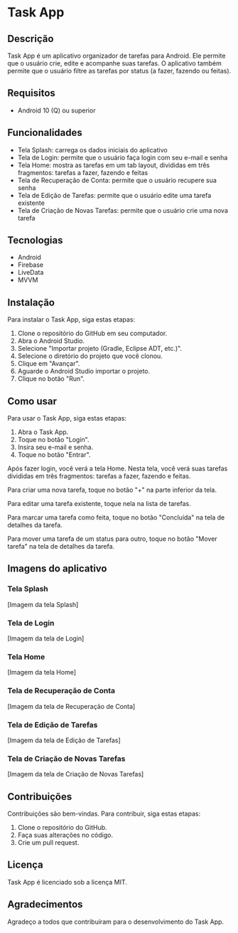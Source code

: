 # Task App

## Descrição

Task App é um aplicativo organizador de tarefas para Android. Ele permite que o usuário crie, edite e acompanhe suas tarefas. O aplicativo também permite que o usuário filtre as tarefas por status (a fazer, fazendo ou feitas).

## Requisitos

* Android 10 (Q) ou superior

## Funcionalidades

* Tela Splash: carrega os dados iniciais do aplicativo
* Tela de Login: permite que o usuário faça login com seu e-mail e senha
* Tela Home: mostra as tarefas em um tab layout, divididas em três fragmentos: tarefas a fazer, fazendo e feitas
* Tela de Recuperação de Conta: permite que o usuário recupere sua senha
* Tela de Edição de Tarefas: permite que o usuário edite uma tarefa existente
* Tela de Criação de Novas Tarefas: permite que o usuário crie uma nova tarefa

## Tecnologias

* Android
* Firebase
* LiveData
* MVVM

## Instalação

Para instalar o Task App, siga estas etapas:

1. Clone o repositório do GitHub em seu computador.
2. Abra o Android Studio.
3. Selecione "Importar projeto (Gradle, Eclipse ADT, etc.)".
4. Selecione o diretório do projeto que você clonou.
5. Clique em "Avançar".
6. Aguarde o Android Studio importar o projeto.
7. Clique no botão "Run".

## Como usar

Para usar o Task App, siga estas etapas:

1. Abra o Task App.
2. Toque no botão "Login".
3. Insira seu e-mail e senha.
4. Toque no botão "Entrar".

Após fazer login, você verá a tela Home. Nesta tela, você verá suas tarefas divididas em três fragmentos: tarefas a fazer, fazendo e feitas.

Para criar uma nova tarefa, toque no botão "+" na parte inferior da tela.

Para editar uma tarefa existente, toque nela na lista de tarefas.

Para marcar uma tarefa como feita, toque no botão "Concluída" na tela de detalhes da tarefa.

Para mover uma tarefa de um status para outro, toque no botão "Mover tarefa" na tela de detalhes da tarefa.

## Imagens do aplicativo

### Tela Splash

[Imagem da tela Splash]

### Tela de Login

[Imagem da tela de Login]

### Tela Home

[Imagem da tela Home]

### Tela de Recuperação de Conta

[Imagem da tela de Recuperação de Conta]

### Tela de Edição de Tarefas

[Imagem da tela de Edição de Tarefas]

### Tela de Criação de Novas Tarefas

[Imagem da tela de Criação de Novas Tarefas]

## Contribuições

Contribuições são bem-vindas. Para contribuir, siga estas etapas:

1. Clone o repositório do GitHub.
2. Faça suas alterações no código.
3. Crie um pull request.

## Licença

Task App é licenciado sob a licença MIT.

## Agradecimentos

Agradeço a todos que contribuíram para o desenvolvimento do Task App.
